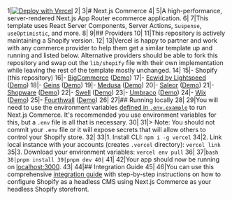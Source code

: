1|[![Deploy with Vercel](https://vercel.com/button)](https://vercel.com/new/clone?repository-url=https%3A%2F%2Fgithub.com%2Fvercel%2Fcommerce&project-name=commerce&repo-name=commerce&demo-title=Next.js%20Commerce&demo-url=https%3A%2F%2Fdemo.vercel.store&demo-image=https%3A%2F%2Fbigcommerce-demo-asset-ksvtgfvnd.vercel.app%2Fbigcommerce.png&env=COMPANY_NAME,SHOPIFY_REVALIDATION_SECRET,SHOPIFY_STORE_DOMAIN,SHOPIFY_STOREFRONT_ACCESS_TOKEN,SITE_NAME,TWITTER_CREATOR,TWITTER_SITE)
2|
3|# Next.js Commerce
4|
5|A high-performance, server-rendered Next.js App Router ecommerce application.
6|
7|This template uses React Server Components, Server Actions, `Suspense`, `useOptimistic`, and more.
8|
9|## Providers
10|
11|This repository is actively maintaining a Shopify version.
12|
13|Vercel is happy to partner and work with any commerce provider to help them get a similar template up and running and listed below. Alternative providers should be able to fork this repository and swap out the `lib/shopify` file with their own implementation while leaving the rest of the template mostly unchanged.
14|
15|- Shopify (this repository)
16|- [BigCommerce](https://github.com/bigcommerce/nextjs-commerce) ([Demo](https://next-commerce-v2.vercel.app/))
17|- [Ecwid by Lightspeed](https://github.com/Ecwid/ecwid-nextjs-commerce/) ([Demo](https://ecwid-nextjs-commerce.vercel.app/))
18|- [Geins](https://github.com/geins-io/vercel-nextjs-commerce) ([Demo](https://geins-nextjs-commerce-starter.vercel.app/))
19|- [Medusa](https://github.com/medusajs/vercel-commerce) ([Demo](https://medusa-nextjs-commerce.vercel.app/))
20|- [Saleor](https://github.com/saleor/nextjs-commerce) ([Demo](https://saleor-commerce.vercel.app/))
21|- [Shopware](https://github.com/shopwareLabs/vercel-commerce) ([Demo](https://shopware-vercel-commerce-react.vercel.app/))
22|- [Swell](https://github.com/swellstores/verswell-commerce) ([Demo](https://verswell-commerce.vercel.app/))
23|- [Umbraco](https://github.com/umbraco/Umbraco.VercelCommerce.Demo) ([Demo](https://vercel-commerce-demo.umbraco.com/))
24|- [Wix](https://github.com/wix/nextjs-commerce) ([Demo](https://wix-nextjs-commerce.vercel.app/))
25|- [Fourthwall](https://github.com/FourthwallHQ/vercel-commerce) ([Demo](https://vercel-storefront.fourthwall.app/))
26|
27|## Running locally
28|
29|You will need to use the environment variables [defined in `.env.example`](.env.example) to run Next.js Commerce. It's recommended you use environment variables for this, but a `.env` file is all that is necessary.
30|
31|> Note: You should not commit your `.env` file or it will expose secrets that will allow others to control your Shopify store.
32|
33|1. Install CLI: `npm i -g vercel`
34|2. Link local instance with your accounts (creates `.vercel` directory): `vercel link`
35|3. Download your environment variables: `vercel env pull`
36|
37|```bash
38|pnpm install
39|pnpm dev
40|```
41|
42|Your app should now be running on [localhost:3000](http://localhost:3000/).
43|
44|## Integration Guide
45|
46|You can use this comprehensive [integration guide](https://vercel.com/docs/integrations/ecommerce/shopify) with step-by-step instructions on how to configure Shopify as a headless CMS using Next.js Commerce as your headless Shopify storefront.
